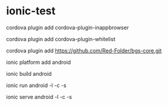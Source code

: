 # ionic-test
cordova plugin add cordova-plugin-inappbrowser

<!-- Plugin nao utilizado mais
cordova plugin add https://github.com/katzer/cordova-plugin-background-mode.git
--> 

cordova plugin add cordova-plugin-whitelist

cordova plugin add https://github.com/Red-Folder/bgs-core.git

ionic platform add android

ionic build android

ionic run android -l -c -s

ionic serve android -l -c -s
